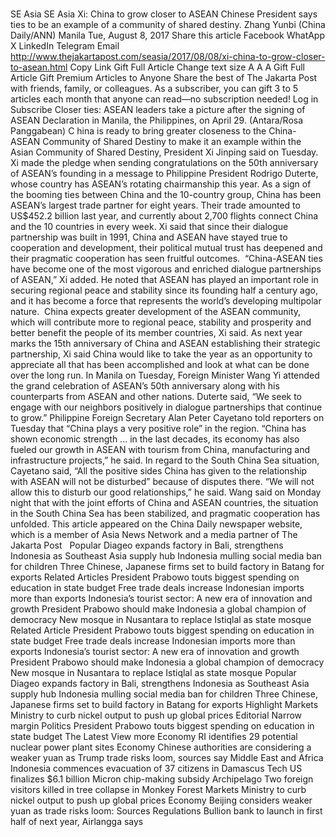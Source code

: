 # 

SE Asia
SE Asia
Xi: China to grow closer to ASEAN
Chinese President says ties to be an example of a community of shared destiny.
Zhang Yunbi
(China Daily/ANN)
Manila
Tue, August 8, 2017
Share this article
Facebook
WhatApp
X
LinkedIn
Telegram
Email
http://www.thejakartapost.com/seasia/2017/08/08/xi-china-to-grow-closer-to-asean.html
Copy Link
Gift Full Article
Change text size
A
A
A
Gift Full Article
Gift Premium Articles
to Anyone
Share the best of The Jakarta Post with friends, family, or colleagues. As a subscriber, you can gift 3 to 5 articles each month that anyone can read—no subscription needed!
Log in
Subscribe
Closer ties: ASEAN leaders take a picture after the signing of ASEAN Declaration in Manila, the Philippines, on April 29.  (Antara/Rosa Panggabean)
C
hina is ready to bring greater closeness to the China-ASEAN Community of Shared Destiny to make it an example within the Asian Community of Shared Destiny, President Xi Jinping said on Tuesday.
Xi made the pledge when sending congratulations on the 50th anniversary of ASEAN’s founding in a message to Philippine President Rodrigo Duterte, whose country has ASEAN’s rotating chairmanship this year.
As a sign of the booming ties between China and the 10-country group, China has been ASEAN’s largest trade partner for eight years.
Their trade amounted to US$452.2 billion last year, and currently about 2,700 flights connect China and the 10 countries in every week.
Xi said that since their dialogue partnership was built in 1991, China and ASEAN have stayed true to cooperation and development, their political mutual trust has deepened and their pragmatic cooperation has seen fruitful outcomes.&nbsp;
“China-ASEAN ties have become one of the most vigorous and enriched dialogue partnerships of ASEAN,” Xi added.
He noted that ASEAN has played an important role in securing regional peace and stability since its founding half a century ago, and it has become a force that represents the world’s developing multipolar nature.&nbsp;
China expects greater development of the ASEAN community, which will contribute more to regional peace, stability and prosperity and better benefit the people of its member countries, Xi said.
As next year marks the 15th anniversary of China and ASEAN establishing their strategic partnership, Xi said China would like to take the year as an opportunity to appreciate all that has been accomplished and look at what can be done over the long run.
In Manila on Tuesday, Foreign Minister Wang Yi attended the grand celebration of ASEAN’s 50th anniversary along with his counterparts from ASEAN and other nations.
Duterte said, “We seek to engage with our neighbors positively in dialogue partnerships that continue to grow.”
Philippine Foreign Secretary Alan Peter Cayetano told reporters on Tuesday that “China plays a very positive role” in the region.
“China has shown economic strength ... in the last decades, its economy has also fueled our growth in ASEAN with tourism from China, manufacturing and infrastructure projects,” he said.
In regard to the South China Sea situation, Cayetano said, “All the positive sides China has given to the relationship with ASEAN will not be disturbed” because of disputes there.
“We will not allow this to disturb our good relationships,” he said.
Wang said on Monday night that with the joint efforts of China and ASEAN countries, the situation in the South China Sea has been stabilized, and pragmatic cooperation has unfolded.
This article appeared on the China Daily newspaper website, which is a member of Asia News Network and a media partner of The Jakarta Post
&nbsp;
Popular
Diageo expands factory in Bali, strengthens Indonesia as Southeast Asia supply hub
Indonesia mulling social media ban for children
Three Chinese, Japanese firms set to build factory in Batang for exports
Related Articles
President Prabowo touts biggest spending on education in state budget
Free trade deals increase Indonesian imports more than exports
Indonesia’s tourist sector: A new era of innovation and growth
President Prabowo should make Indonesia a global champion of democracy
New mosque in Nusantara to replace Istiqlal as state mosque
Related Article
President Prabowo touts biggest spending on education in state budget
Free trade deals increase Indonesian imports more than exports
Indonesia’s tourist sector: A new era of innovation and growth
President Prabowo should make Indonesia a global champion of democracy
New mosque in Nusantara to replace Istiqlal as state mosque
Popular
Diageo expands factory in Bali, strengthens Indonesia as Southeast Asia supply hub
Indonesia mulling social media ban for children
Three Chinese, Japanese firms set to build factory in Batang for exports
Highlight
Markets
Ministry to curb nickel output to push up global prices
Editorial
Narrow margin
Politics
President Prabowo touts biggest spending on education in state budget
The Latest
View more
Economy
RI identifies 29 potential nuclear power plant sites
Economy
Chinese authorities are considering a weaker yuan as Trump trade risks loom, sources say
Middle East and Africa
Indonesia commences evacuation of 37 citizens in Damascus
Tech
US finalizes $6.1 billion Micron chip-making subsidy
Archipelago
Two foreign visitors killed in tree collapse in Monkey Forest
Markets
Ministry to curb nickel output to push up global prices
Economy
Beijing considers weaker yuan as trade risks loom: Sources
Regulations
Bullion bank to launch in first half of next year, Airlangga says